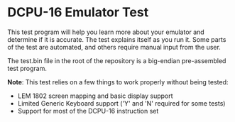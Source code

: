 DCPU-16 Emulator Test
=====================

This test program will help you learn more about your emulator and determine if it is accurate.  The test explains itself as you run it.  Some parts of the test are automated, and others require manual input from the user.

The test.bin file in the root of the repository is a big-endian pre-assembled test program.

**Note**: This test relies on a few things to work properly without being tested:

* LEM 1802 screen mapping and basic display support
* Limited Generic Keyboard support ('Y' and 'N' required for some tests)
* Support for most of the DCPU-16 instruction set